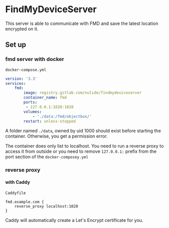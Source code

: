 # FindMyDeviceServer

This server is able to communicate with FMD and save the latest location encrypted on it.


## Set up
### fmd server with docker
`docker-compose.yml`
```yml
version: '3.3'
services:
    fmd:
        image: registry.gitlab.com/nulide/findmydeviceserver
        container_name: fmd
        ports:
         - 127.0.0.1:1020:1020
        volumes:
            - './data:/fmd/objectbox/'
        restart: unless-stopped
```
A folder named `./data`, owned by uid 1000 should exist before starting the container. Otherwise, you get a permission error.

The container does only list to localhost. You need to run a reverse proxy to access it from outside or you need to remove `127.0.0.1:` prefix from the port section of the `docker-composey.yml`

### reverse proxy
#### with Caddy
`Caddyfile`
```
fmd.example.com {
	reverse_proxy localhost:1020
}
```
Caddy will automatically create a Let's Encrypt certificate for you.
